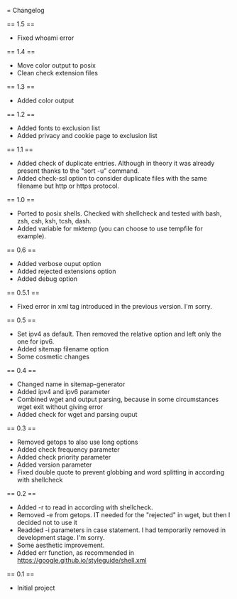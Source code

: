 = Changelog

== 1.5 ==

- Fixed whoami error

== 1.4 ==

- Move color output to posix
- Clean check extension files

== 1.3 ==

- Added color output

== 1.2 ==

- Added fonts to exclusion list
- Added privacy and cookie page to exclusion list

== 1.1 ==

- Added check of duplicate entries. Although in theory it was already present thanks to the "sort -u" command.
- Added check-ssl option to consider duplicate files with the same filename but http or https protocol.

== 1.0 ==

- Ported to posix shells.
  Checked with shellcheck and tested with bash, zsh, csh, ksh, tcsh, dash.
- Added variable for mktemp (you can choose to use tempfile for example).

== 0.6 ==

- Added verbose ouput option
- Added rejected extensions option
- Added debug option

== 0.5.1 ==

- Fixed error in xml tag introduced in the previous version. I'm sorry.

== 0.5 ==

- Set ipv4 as default.
  Then removed the relative option and left only the one for ipv6.
- Added sitemap filename option
- Some cosmetic changes

== 0.4 ==

- Changed name in sitemap-generator
- Added ipv4 and ipv6 parameter
- Combined wget and output parsing, because in some circumstances wget exit without giving error
- Added check for wget and parsing ouput

== 0.3 ==

- Removed getops to also use long options
- Added check frequency parameter
- Added check priority parameter
- Added version parameter
- Fixed double quote to prevent globbing and word splitting in according with shellcheck

== 0.2 ==

- Added -r to read in according with shellcheck.
- Removed -e from getops.
  IT needed for the "rejected" in wget, but then I decided not to use it
- Readded -i parameters in case statement.
  I had temporarily removed in development stage. I'm sorry.
- Some aesthetic improvement.
- Added err function, as recommended in https://google.github.io/styleguide/shell.xml


== 0.1 ==

- Initial project
